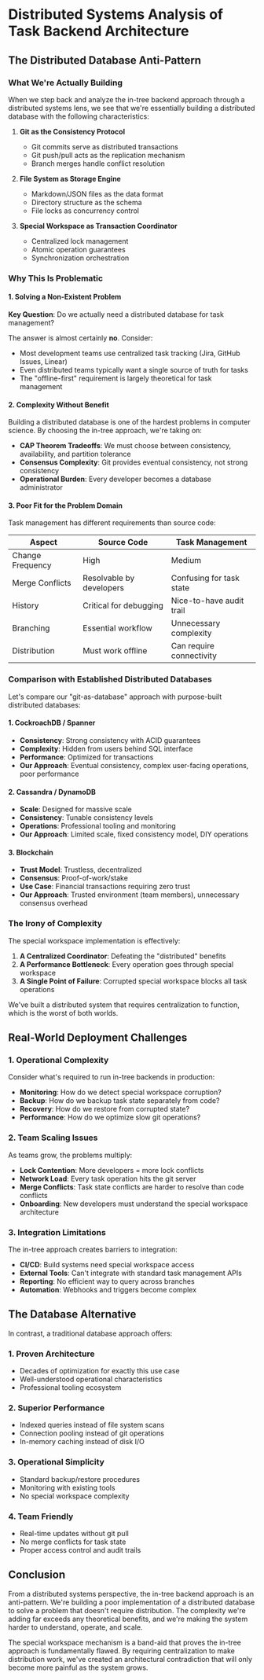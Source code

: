 # Distributed Systems Analysis of Task Backend Architecture

## The Distributed Database Anti-Pattern

### What We're Actually Building

When we step back and analyze the in-tree backend approach through a distributed systems lens, we see that we're essentially building a distributed database with the following characteristics:

1. **Git as the Consistency Protocol**

   - Git commits serve as distributed transactions
   - Git push/pull acts as the replication mechanism
   - Branch merges handle conflict resolution

2. **File System as Storage Engine**

   - Markdown/JSON files as the data format
   - Directory structure as the schema
   - File locks as concurrency control

3. **Special Workspace as Transaction Coordinator**
   - Centralized lock management
   - Atomic operation guarantees
   - Synchronization orchestration

### Why This Is Problematic

#### 1. Solving a Non-Existent Problem

**Key Question**: Do we actually need a distributed database for task management?

The answer is almost certainly **no**. Consider:

- Most development teams use centralized task tracking (Jira, GitHub Issues, Linear)
- Even distributed teams typically want a single source of truth for tasks
- The "offline-first" requirement is largely theoretical for task management

#### 2. Complexity Without Benefit

Building a distributed database is one of the hardest problems in computer science. By choosing the in-tree approach, we're taking on:

- **CAP Theorem Tradeoffs**: We must choose between consistency, availability, and partition tolerance
- **Consensus Complexity**: Git provides eventual consistency, not strong consistency
- **Operational Burden**: Every developer becomes a database administrator

#### 3. Poor Fit for the Problem Domain

Task management has different requirements than source code:

| Aspect           | Source Code              | Task Management          |
| ---------------- | ------------------------ | ------------------------ |
| Change Frequency | High                     | Medium                   |
| Merge Conflicts  | Resolvable by developers | Confusing for task state |
| History          | Critical for debugging   | Nice-to-have audit trail |
| Branching        | Essential workflow       | Unnecessary complexity   |
| Distribution     | Must work offline        | Can require connectivity |

### Comparison with Established Distributed Databases

Let's compare our "git-as-database" approach with purpose-built distributed databases:

#### 1. CockroachDB / Spanner

- **Consistency**: Strong consistency with ACID guarantees
- **Complexity**: Hidden from users behind SQL interface
- **Performance**: Optimized for transactions
- **Our Approach**: Eventual consistency, complex user-facing operations, poor performance

#### 2. Cassandra / DynamoDB

- **Scale**: Designed for massive scale
- **Consistency**: Tunable consistency levels
- **Operations**: Professional tooling and monitoring
- **Our Approach**: Limited scale, fixed consistency model, DIY operations

#### 3. Blockchain

- **Trust Model**: Trustless, decentralized
- **Consensus**: Proof-of-work/stake
- **Use Case**: Financial transactions requiring zero trust
- **Our Approach**: Trusted environment (team members), unnecessary consensus overhead

### The Irony of Complexity

The special workspace implementation is effectively:

1. **A Centralized Coordinator**: Defeating the "distributed" benefits
2. **A Performance Bottleneck**: Every operation goes through special workspace
3. **A Single Point of Failure**: Corrupted special workspace blocks all task operations

We've built a distributed system that requires centralization to function, which is the worst of both worlds.

## Real-World Deployment Challenges

### 1. Operational Complexity

Consider what's required to run in-tree backends in production:

- **Monitoring**: How do we detect special workspace corruption?
- **Backup**: How do we backup task state separately from code?
- **Recovery**: How do we restore from corrupted state?
- **Performance**: How do we optimize slow git operations?

### 2. Team Scaling Issues

As teams grow, the problems multiply:

- **Lock Contention**: More developers = more lock conflicts
- **Network Load**: Every task operation hits the git server
- **Merge Conflicts**: Task state conflicts are harder to resolve than code conflicts
- **Onboarding**: New developers must understand the special workspace architecture

### 3. Integration Limitations

The in-tree approach creates barriers to integration:

- **CI/CD**: Build systems need special workspace access
- **External Tools**: Can't integrate with standard task management APIs
- **Reporting**: No efficient way to query across branches
- **Automation**: Webhooks and triggers become complex

## The Database Alternative

In contrast, a traditional database approach offers:

### 1. Proven Architecture

- Decades of optimization for exactly this use case
- Well-understood operational characteristics
- Professional tooling ecosystem

### 2. Superior Performance

- Indexed queries instead of file system scans
- Connection pooling instead of git operations
- In-memory caching instead of disk I/O

### 3. Operational Simplicity

- Standard backup/restore procedures
- Monitoring with existing tools
- No special workspace complexity

### 4. Team Friendly

- Real-time updates without git pull
- No merge conflicts for task state
- Proper access control and audit trails

## Conclusion

From a distributed systems perspective, the in-tree backend approach is an anti-pattern. We're building a poor implementation of a distributed database to solve a problem that doesn't require distribution. The complexity we're adding far exceeds any theoretical benefits, and we're making the system harder to understand, operate, and scale.

The special workspace mechanism is a band-aid that proves the in-tree approach is fundamentally flawed. By requiring centralization to make distribution work, we've created an architectural contradiction that will only become more painful as the system grows.
